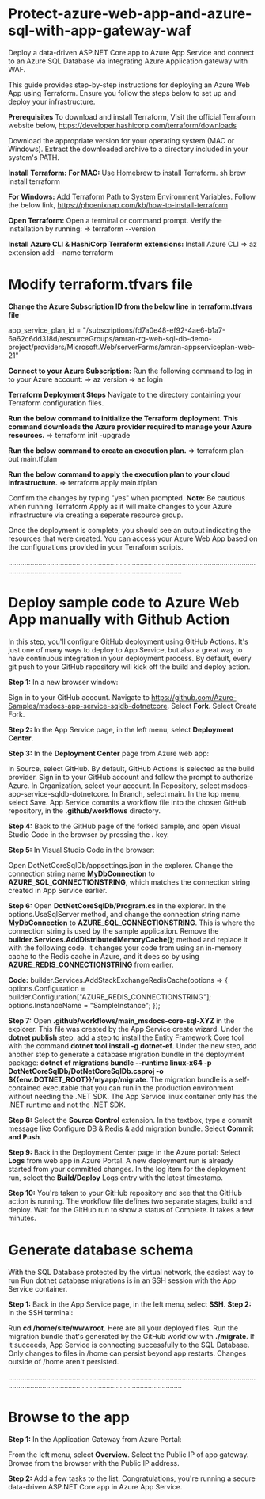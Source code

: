 # Protect-azure-web-app-and-azure-sql-with-app-gateway-waf
Deploy a data-driven ASP.NET Core app to Azure App Service and connect to an Azure SQL Database via integrating Azure Application gateway with WAF.

This guide provides step-by-step instructions for deploying an Azure Web App using Terraform. Ensure you follow the steps below to set up and deploy your infrastructure.

**Prerequisites**
To download and install Terraform, Visit the official Terraform website below,
https://developer.hashicorp.com/terraform/downloads

Download the appropriate version for your operating system (MAC or Windows).
Extract the downloaded archive to a directory included in your system's PATH.

**Install Terraform:**
**For MAC:**
Use Homebrew to install Terraform.
sh
brew install terraform

**For Windows:**
Add Terraform Path to System Environment Variables. Follow the below link,
https://phoenixnap.com/kb/how-to-install-terraform

**Open Terraform:**
Open a terminal or command prompt.
Verify the installation by running:
=> terraform --version

**Install Azure CLI & HashiCorp Terraform extensions:**
Install Azure CLI
=> az extension add --name terraform

# Modify terraform.tfvars file
**Change the Azure Subscription ID from the below line in terraform.tfvars file**

app_service_plan_id        = "/subscriptions/fd7a0e48-ef92-4ae6-b1a7-6a62c6dd318d/resourceGroups/amran-rg-web-sql-db-demo-project/providers/Microsoft.Web/serverFarms/amran-appserviceplan-web-21"

**Connect to your Azure Subscription:**
Run the following command to log in to your Azure account:
=> az version
=> az login

**Terraform Deployment Steps**
Navigate to the directory containing your Terraform configuration files.

**Run the below command to initialize the Terraform deployment. This command downloads the Azure provider required to manage your Azure resources.**
=> terraform init -upgrade

**Run the below command to create an execution plan.**
=> terraform plan -out main.tfplan

**Run the below command to apply the execution plan to your cloud infrastructure.**
=> terraform apply main.tfplan

Confirm the changes by typing "yes" when prompted.
**Note:** Be cautious when running Terraform Apply as it will make changes to your Azure infrastructure via creating a seperate resource group.

Once the deployment is complete, you should see an output indicating the resources that were created. You can access your Azure Web App based on the configurations provided in your Terraform scripts.

...................................................................................................................................................................................................................
# Deploy sample code to Azure Web App manually with Github Action

In this step, you'll configure GitHub deployment using GitHub Actions. It's just one of many ways to deploy to App Service, but also a great way to have continuous integration in your deployment process. By default, every git push to your GitHub repository will kick off the build and deploy action.

**Step 1:** In a new browser window:

Sign in to your GitHub account.
Navigate to https://github.com/Azure-Samples/msdocs-app-service-sqldb-dotnetcore.
Select **Fork**.
Select Create Fork.

**Step 2:** In the App Service page, in the left menu, select **Deployment Center**.

**Step 3:** In the **Deployment Center** page from Azure web app:

In Source, select GitHub. By default, GitHub Actions is selected as the build provider.
Sign in to your GitHub account and follow the prompt to authorize Azure.
In Organization, select your account.
In Repository, select msdocs-app-service-sqldb-dotnetcore.
In Branch, select main.
In the top menu, select Save. App Service commits a workflow file into the chosen GitHub repository, in the **.github/workflows** directory.

**Step 4:** Back to the GitHub page of the forked sample, and open Visual Studio Code in the browser by pressing the **.** key.

**Step 5:** In Visual Studio Code in the browser:

Open DotNetCoreSqlDb/appsettings.json in the explorer.
Change the connection string name **MyDbConnection** to **AZURE_SQL_CONNECTIONSTRING**, which matches the connection string created in App Service earlier.

**Step 6:** Open **DotNetCoreSqlDb/Program.cs** in the explorer.
In the options.UseSqlServer method, and change the connection string name **MyDbConnection** to **AZURE_SQL_CONNECTIONSTRING**. This is where the connection string is used by the sample application.
Remove the **builder.Services.AddDistributedMemoryCache()**; method and replace it with the following code. It changes your code from using an in-memory cache to the Redis cache in Azure, and it does so by using **AZURE_REDIS_CONNECTIONSTRING** from earlier.

**Code:**
builder.Services.AddStackExchangeRedisCache(options =>
{
options.Configuration = builder.Configuration["AZURE_REDIS_CONNECTIONSTRING"];
options.InstanceName = "SampleInstance";
});

**Step 7:** Open **.github/workflows/main_msdocs-core-sql-XYZ** in the explorer. This file was created by the App Service create wizard.
Under the **dotnet publish** step, add a step to install the Entity Framework Core tool with the command **dotnet tool install -g dotnet-ef**.
Under the new step, add another step to generate a database migration bundle in the deployment package: **dotnet ef migrations bundle --runtime linux-x64 -p DotNetCoreSqlDb/DotNetCoreSqlDb.csproj -o ${{env.DOTNET_ROOT}}/myapp/migrate**. The migration bundle is a self-contained executable that you can run in the production environment without needing the .NET SDK. The App Service linux container only has the .NET runtime and not the .NET SDK.

**Step 8:** Select the **Source Control** extension.
In the textbox, type a commit message like Configure DB & Redis & add migration bundle.
Select **Commit and Push**.

**Step 9:** Back in the Deployment Center page in the Azure portal:
Select **Logs** from web app in Azure Portal. A new deployment run is already started from your committed changes.
In the log item for the deployment run, select the **Build/Deploy** Logs entry with the latest timestamp.

**Step 10:** You're taken to your GitHub repository and see that the GitHub action is running. The workflow file defines two separate stages, build and deploy. Wait for the GitHub run to show a status of Complete. It takes a few minutes.

# Generate database schema
With the SQL Database protected by the virtual network, the easiest way to run Run dotnet database migrations is in an SSH session with the App Service container.

**Step 1:** Back in the App Service page, in the left menu, select **SSH**.
**Step 2:** In the SSH terminal:

Run **cd /home/site/wwwroot**. Here are all your deployed files.
Run the migration bundle that's generated by the GitHub workflow with **./migrate**. If it succeeds, App Service is connecting successfully to the SQL Database. Only changes to files in /home can persist beyond app restarts. Changes outside of /home aren't persisted.

...................................................................................................................................................................................................................

# Browse to the app
**Step 1:** In the Application Gateway from Azure Portal:

From the left menu, select **Overview**.
Select the Public IP of app gateway. Browse from the browser with the Public IP address.

**Step 2:** Add a few tasks to the list. Congratulations, you're running a secure data-driven ASP.NET Core app in Azure App Service.
